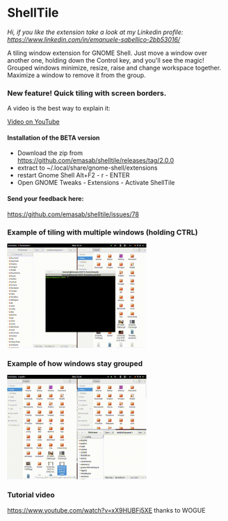 # ShellTile

*Hi, if you like the extension take a look at my Linkedin profile: https://www.linkedin.com/in/emanuele-sabellico-2bb53016/*

A tiling window extension for GNOME Shell. Just move a window over another one, holding down the Control key, and you'll see the magic! Grouped windows minimize, resize, raise and change workspace together. Maximize a window to remove it from the group.

### New feature! Quick tiling with screen borders.

A video is the best way to explain it:

[Video on YouTube](https://www.youtube.com/watch?v=hNncF9Pc6PY)

#### Installation of the BETA version

- Download the zip from https://github.com/emasab/shelltile/releases/tag/2.0.0
- extract to ~/.local/share/gnome-shell/extensions
- restart Gnome Shell Alt+F2 - r - ENTER
- Open GNOME Tweaks - Extensions - Activate ShellTile


#### Send your feedback here:

https://github.com/emasab/shelltile/issues/78

### Example of tiling with multiple windows (holding CTRL)

![tiling windows](/README/img/window_tiling.gif)

### Example of how windows stay grouped

![tiling windows](/README/img/coordinated_actions.gif)

### Tutorial video

https://www.youtube.com/watch?v=xX9HUBFj5XE
thanks to WOGUE
